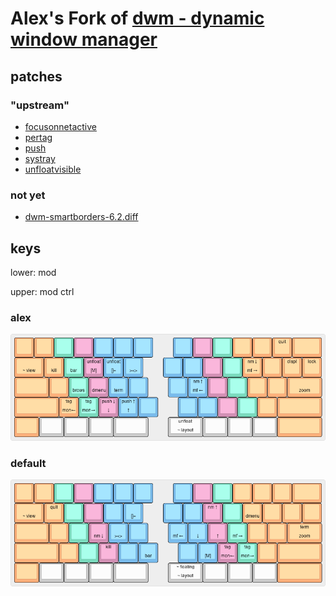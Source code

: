 # Alex's Fork of [dwm - dynamic window manager](http://dwm.suckless.org/)

## patches

### "upstream"

* [focusonnetactive](https://dwm.suckless.org/patches/focusonnetactive/)
* [pertag](https://dwm.suckless.org/patches/pertag/)
* [push](https://dwm.suckless.org/patches/push/)
* [systray](https://dwm.suckless.org/patches/systray/)
* [unfloatvisible](https://dwm.suckless.org/patches/unfloatvisible/)

### not yet

* [dwm-smartborders-6.2.diff](/patches/alex/dwm-smartborders-6.2.diff)

## keys

lower: mod

upper: mod ctrl

### alex

![keys](/keyboard-layout-editor.com/dwm-alex.png?raw=true)

### default

![keys](/keyboard-layout-editor.com/dwm-default.png?raw=true)
